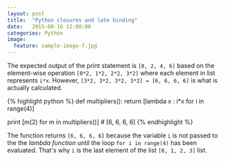 ```yaml
---
layout: post
title:  "Python closures and late binding"
date:   2015-08-16 12:00:00
categories: Python
image:
  feature: sample-image-7.jpg
---
```


The expected output of the print statement is `[0, 2, 4, 6]` based on the element-wise operation `[0*2, 1*2, 2*2, 3*2]` where each element in list represents `i*x`. However, `[3*2, 3*2, 3*2, 3*2] = [6, 6, 6, 6]` is what is actually calculated.  

{% highlight python %}
def multipliers():
    return [lambda x : i*x for i in range(4)]

print [m(2) for m in multipliers()] # [6, 6, 6, 6]
{% endhighlight %}

The function returns `[6, 6, 6, 6]` because the variable `i` is not passed to the the _lambda function_ until the loop `for i in range(4)` has been evaluated. That's why `i` is the last element of the list `[0, 1, 2, 3]` list.